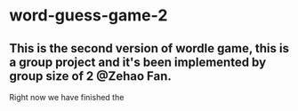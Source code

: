 # word-guess-game-2
## This is the second version of wordle game, this is a group project and it's been implemented by group size of 2 @Zehao Fan.
Right now we have finished the 
